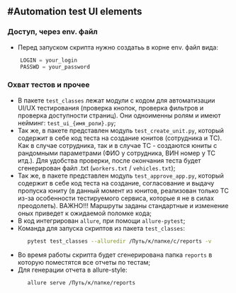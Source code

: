 #Automation test UI elements
---------------------------
### Доступ, через env. файл
- Перед запуском скрипта нужно создатьь в корне env. файл вида:
```python
    LOGIN = your_login
    PASSWD = your_password 
```
### Охват тестов и прочее
- В пакете ```test_classes``` лежат модули с кодом для автоматизации UI/UX тестирования (проверка кнопок, проверка фильтров и проверка доступности страниц). Они одноименны ролям и имеют нейминг: ```test_ui_{имя_роли}.py```;
- Так же, в пакете представлен модуль ```test_create_unit.py```, который содержит в себе код теста на создание юнитов (сотрудника и ТС). Как в случае сотрудника, так и в случае ТС - создаются юниты с рандомными параметрами (ФИО у сотрудника, ВИН номер у ТС итд.). Для удобства проверки, после окончания теста будет сгенерирован файл .txt (```workers.txt``` / ```vehicles.txt```);
- Так же, в пакете представлен модуль ```test_approve_app.py```, который содержит в себе код теста на создание, согласование и выдачу пропуска юниту (в данный момент из юнитов, реализован только ТС из-за особенности тестируемого сервиса, которые я не в силах преодолеть). ВАЖНО!!! Маршруты заданы стандартные и изменение оных приведет к ожидаемой поломке кода;
- В код интегрирован ```allure```, при помощи ```allure-pytest```;
- Команда для запуска скриптов из пакета ```test_classes```: 
  ```bash
     pytest test_classes --alluredir /Путь/к/папке/с/reports -v
  ``` 
- Во время работы скрипта будет сгенерирована папка ```reports``` в которую поместятся все отчеты по тестам;
- Для генерации отчета в allure-style: 
  ```bash
     allure serve /Путь/к/папке/reports
  ```

